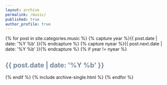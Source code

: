 ```yaml
---
layout: archive
permalink: /music/
published: true
author_profile: true
---
```



{% for post in site.categories.music %}
      {% capture year %}{{ post.date | date: '%Y %b' }}{% endcapture %}
      {% capture nyear %}{{ post.next.date | date: '%Y %b' }}{% endcapture %}
      {% if year != nyear %}
        <font color="#778899"><h2>{{ post.date | date: '%Y %b' }}</h2></font>
      {% endif %}
   {% include archive-single.html %}
  {% endfor %}
